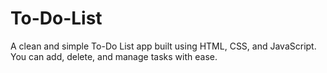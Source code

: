 # To-Do-List
A clean and simple To-Do List app built using HTML, CSS, and JavaScript. You can add, delete, and manage tasks with ease.
